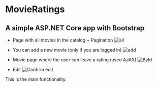 # MovieRatings
## A simple ASP.NET Core app with Bootstrap

* Page with all movies in the catalog + Pagination
![all](https://user-images.githubusercontent.com/36369561/107849791-487ddf80-6e06-11eb-85c8-405221cc9cf4.png)

* You can add a new movie (only if you are logged in)
![add](https://user-images.githubusercontent.com/36369561/107849797-4ddb2a00-6e06-11eb-989e-96b553ebdb6d.png)

* Movie page where the user can leave a rating (used AJAX)
![ById](https://user-images.githubusercontent.com/36369561/107849800-4fa4ed80-6e06-11eb-9774-9fe88c06688f.png)

* Edit
![Confirm edit](https://user-images.githubusercontent.com/36369561/107849803-50d61a80-6e06-11eb-88e0-ee538dfab207.png)

This is the main functionality.
